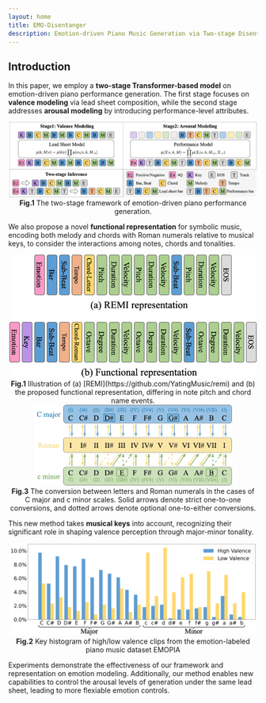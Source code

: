 ```yaml
---
layout: home
title: EMO-Disentanger
description: Emotion-driven Piano Music Generation via Two-stage Disentanglement and Functional Representation
---
```


## Introduction

In this paper, we employ a **two-stage Transformer-based model** on emotion-driven piano performance generation. The first stage focuses on **valence modeling** via lead sheet composition, while the second stage addresses **arousal modeling** by introducing performance-level attributes.

<div align="center">
  <img src="figures/model.png" width=500 alt="">
  <figcaption><strong>Fig.1</strong> The two-stage framework of emotion-driven piano performance generation.</figcaption>
</div>

We also propose a novel **functional representation** for symbolic music, encoding both melody and chords with Roman numerals relative to musical keys, to consider the interactions among notes, chords and tonalities. 

<div align="center">
  <img src="figures/representation.png" width=500 alt="">
  <figcaption><strong>Fig.1</strong> Illustration of (a) [REMI](https://github.com/YatingMusic/remi) and (b) the proposed functional representation, differing in note pitch and chord name events.</figcaption>
</div>

<div align="center">
  <img src="figures/switch.png" width=400 alt="">
  <figcaption><strong>Fig.3</strong> The conversion between letters and Roman numerals in the cases of C major and c minor scales. Solid arrows denote strict one-to-one conversions, and dotted arrows denote optional one-to-either conversions.</figcaption>
</div>

This new method takes **musical keys** into account, recognizing their significant role in shaping valence perception through major-minor tonality. 

<div align="center">
  <img src="figures/key_distribution.png" width=500 alt="">
  <figcaption><strong>Fig.2</strong> Key histogram of high/low valence clips from the emotion-labeled piano music dataset EMOPIA</figcaption>
</div>

Experiments demonstrate the effectiveness of our framework and representation on emotion modeling. Additionally, our method enables new capabilities to control the arousal levels of generation under the same lead sheet, leading to more flexiable emotion controls.



[jekyll-organization]: https://github.com/jekyll
